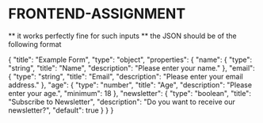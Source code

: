 # FRONTEND-ASSIGNMENT

** it works perfectly fine for such inputs 
** the JSON should be of the following format


{
  "title": "Example Form",
  "type": "object",
  "properties": {
    "name": {
      "type": "string",
      "title": "Name",
      "description": "Please enter your name."
    },
    "email": {
      "type": "string",
      "title": "Email",
      "description": "Please enter your email address."
    },
    "age": {
      "type": "number",
      "title": "Age",
      "description": "Please enter your age.",
      "minimum": 18
    },
    "newsletter": {
      "type": "boolean",
      "title": "Subscribe to Newsletter",
      "description": "Do you want to receive our newsletter?",
      "default": true
    }
  }
}
